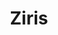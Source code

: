 ---
title: Ziris
role: Product Designer<br>Creative Developer
technologies: HTML5, CSS3, JS<br>GSAP, Jekyll, Netlify CMS
when: 2019 – Present
description: Ziris offers courses in the field of art history in combination with photography. Art theory and practical assignments are linked. Since its foundation in 2007, I have been taking care of the design and development of the website.
img: /assets/img/uploads/ziris-1.jpg
thumb: /assets/img/uploads/ziris-thumb.jpg
button:
  url: https://ziris.nl
  text: Visit
  
section:
    - title: Beyond function
      description:
        - With this latest redesign, Ziris and I wanted to go a step further. Bringing more than the usual functional page for viewing and registering courses. Ziris also wanted to inspire and tell about the why of a good photo. Looking a layer deeper than the technique. And reflecting that feeling in the concept of the website. We did this by asking well-known photographers to use their photos for the website. Poured into a website that radiates the feeling of a photo magazine.
      items:
        - img: /assets/img/uploads/ziris-2.jpg
        - img: /assets/img/uploads/ziris-7.jpg
        - video: 
            poster: /assets/img/uploads/ziris-poster.jpg
            url: /assets/img/uploads/ziris.mp4
        - img: /assets/img/uploads/ziris-8.jpg
        - img: /assets/img/uploads/ziris-3.jpg
          border: border
        - img: /assets/img/uploads/ziris-6.jpg
---